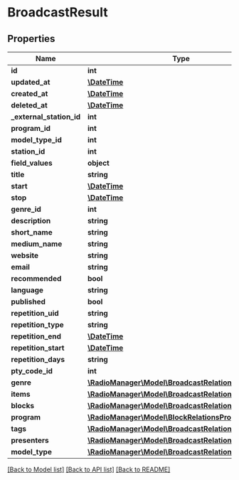 # BroadcastResult

## Properties
Name | Type | Description | Notes
------------ | ------------- | ------------- | -------------
**id** | **int** |  | 
**updated_at** | [**\DateTime**](\DateTime.md) |  | 
**created_at** | [**\DateTime**](\DateTime.md) |  | 
**deleted_at** | [**\DateTime**](\DateTime.md) |  | 
**_external_station_id** | **int** |  | [optional] 
**program_id** | **int** |  | [optional] 
**model_type_id** | **int** |  | [optional] 
**station_id** | **int** |  | [optional] 
**field_values** | **object** |  | [optional] 
**title** | **string** |  | [optional] 
**start** | [**\DateTime**](\DateTime.md) |  | [optional] 
**stop** | [**\DateTime**](\DateTime.md) |  | [optional] 
**genre_id** | **int** |  | [optional] 
**description** | **string** |  | [optional] 
**short_name** | **string** |  | [optional] 
**medium_name** | **string** |  | [optional] 
**website** | **string** |  | [optional] 
**email** | **string** |  | [optional] 
**recommended** | **bool** |  | [optional] 
**language** | **string** |  | [optional] 
**published** | **bool** |  | [optional] 
**repetition_uid** | **string** |  | [optional] 
**repetition_type** | **string** |  | [optional] 
**repetition_end** | [**\DateTime**](\DateTime.md) |  | [optional] 
**repetition_start** | [**\DateTime**](\DateTime.md) |  | [optional] 
**repetition_days** | **string** |  | [optional] 
**pty_code_id** | **int** |  | [optional] 
**genre** | [**\RadioManager\Model\BroadcastRelationsGenre**](BroadcastRelationsGenre.md) |  | [optional] 
**items** | [**\RadioManager\Model\BroadcastRelationsItems**](BroadcastRelationsItems.md) |  | [optional] 
**blocks** | [**\RadioManager\Model\BroadcastRelationsBlocks**](BroadcastRelationsBlocks.md) |  | [optional] 
**program** | [**\RadioManager\Model\BlockRelationsProgram**](BlockRelationsProgram.md) |  | [optional] 
**tags** | [**\RadioManager\Model\BroadcastRelationsTags**](BroadcastRelationsTags.md) |  | [optional] 
**presenters** | [**\RadioManager\Model\BroadcastRelationsPresenters**](BroadcastRelationsPresenters.md) |  | [optional] 
**model_type** | [**\RadioManager\Model\BroadcastRelationsModelType**](BroadcastRelationsModelType.md) |  | [optional] 

[[Back to Model list]](../README.md#documentation-for-models) [[Back to API list]](../README.md#documentation-for-api-endpoints) [[Back to README]](../README.md)


